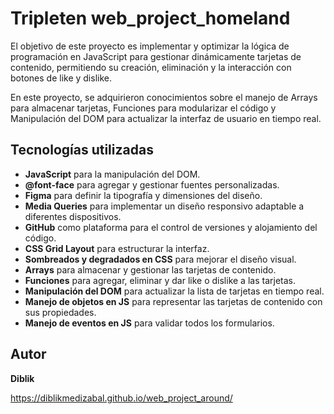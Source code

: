 # Tripleten web_project_homeland

El objetivo de este proyecto es implementar y optimizar la lógica de programación en JavaScript para gestionar dinámicamente tarjetas de contenido, permitiendo su creación, eliminación y la interacción con botones de like y dislike.

En este proyecto, se adquirieron conocimientos sobre el manejo de Arrays para almacenar tarjetas, Funciones para modularizar el código y Manipulación del DOM para actualizar la interfaz de usuario en tiempo real.

## Tecnologías utilizadas

- **JavaScript** para la manipulación del DOM.
- **@font-face** para agregar y gestionar fuentes personalizadas.
- **Figma** para definir la tipografía y dimensiones del diseño.
- **Media Queries** para implementar un diseño responsivo adaptable a diferentes dispositivos.
- **GitHub** como plataforma para el control de versiones y alojamiento del código.
- **CSS Grid Layout** para estructurar la interfaz.
- **Sombreados y degradados en CSS** para mejorar el diseño visual.
- **Arrays** para almacenar y gestionar las tarjetas de contenido.
- **Funciones** para agregar, eliminar y dar like o dislike a las tarjetas.
- **Manipulación del DOM** para actualizar la lista de tarjetas en tiempo real.
- **Manejo de objetos en JS** para representar las tarjetas de contenido con sus propiedades.
- **Manejo de eventos en JS** para validar todos los formularios.

## Autor

**Diblik**

https://diblikmedizabal.github.io/web_project_around/
